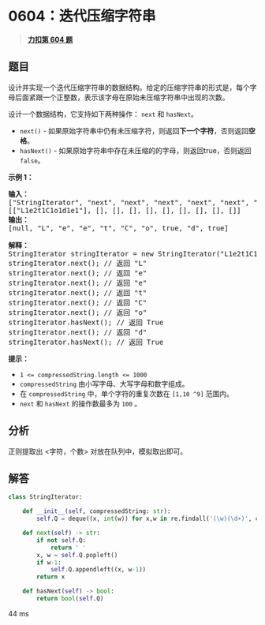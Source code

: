 # 0604：迭代压缩字符串


> <u>**[力扣第 604 题](https://leetcode.cn/problems/design-compressed-string-iterator/)**</u>

## 题目

<p>设计并实现一个迭代压缩字符串的数据结构。给定的压缩字符串的形式是，每个字母后面紧跟一个正整数，表示该字母在原始未压缩字符串中出现的次数。</p>

<p>设计一个数据结构，它支持如下两种操作： <code>next</code> 和 <code>hasNext</code>。</p>

<ul>
<li><code>next()</code> - 如果原始字符串中仍有未压缩字符，则返回<strong>下一个字符</strong>，否则返回<strong>空格</strong>。</li>
<li><code>hasNext()</code> - 如果原始字符串中存在未压缩的的字母，则返回true，否则返回<code>false</code>。</li>
</ul>



<p><strong>示例 1：</strong></p>

<pre>
<strong>输入：</strong>
["StringIterator", "next", "next", "next", "next", "next", "next", "hasNext", "next", "hasNext"]
[["L1e2t1C1o1d1e1"], [], [], [], [], [], [], [], [], []]
<b>输出：</b>
[null, "L", "e", "e", "t", "C", "o", true, "d", true]

<strong>解释：</strong>
StringIterator stringIterator = new StringIterator("L1e2t1C1o1d1e1");
stringIterator.next(); // 返回 "L"
stringIterator.next(); // 返回 "e"
stringIterator.next(); // 返回 "e"
stringIterator.next(); // 返回 "t"
stringIterator.next(); // 返回 "C"
stringIterator.next(); // 返回 "o"
stringIterator.hasNext(); // 返回 True
stringIterator.next(); // 返回 "d"
stringIterator.hasNext(); // 返回 True</pre>



<p><strong>提示：</strong></p>

<ul>
<li><code>1 &lt;= compressedString.length &lt;= 1000</code></li>
<li><code>compressedString</code> 由小写字母、大写字母和数字组成。</li>
<li>在 <code>compressedString</code> 中，单个字符的重复次数在 <code>[1,10 ^9]</code> 范围内。</li>
<li><code>next</code> 和 <code>hasNext</code> 的操作数最多为 <code>100</code> 。</li>
</ul>


## 分析

正则提取出 <字符，个数> 对放在队列中，模拟取出即可。

## 解答

```python
class StringIterator:

    def __init__(self, compressedString: str):
        self.Q = deque((x, int(w)) for x,w in re.findall('(\w)(\d+)', compressedString))

    def next(self) -> str:
        if not self.Q:
            return ' '
        x, w = self.Q.popleft()
        if w-1:
            self.Q.appendleft((x, w-1))
        return x

    def hasNext(self) -> bool:
        return bool(self.Q)
```

44 ms
